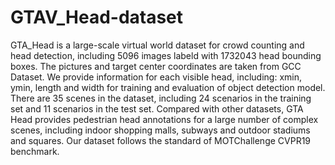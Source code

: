 # GTAV_Head-dataset
GTA_Head is a large-scale virtual world dataset for crowd counting and head detection, including 5096 images labeld with 1732043 head bounding boxes. The pictures and target center coordinates are taken from GCC Dataset. We provide information for each visible head, including: xmin, ymin, length and width for training and evaluation of object detection model. There are 35 scenes in the dataset, including 24 scenarios in the training set and 11 scenarios in the test set. Compared with other datasets, GTA Head provides pedestrian head annotations for a large number of complex scenes, including indoor shopping malls, subways and outdoor stadiums and squares. Our dataset follows the standard of MOTChallenge CVPR19 benchmark.
